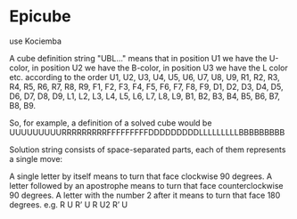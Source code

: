 # Epicube

use Kociemba

A cube definition string "UBL..." means that in position U1 we have the U-color, in position U2 we have the B-color, in position U3 we have the L color etc. according to the order U1, U2, U3, U4, U5, U6, U7, U8, U9, R1, R2, R3, R4, R5, R6, R7, R8, R9, F1, F2, F3, F4, F5, F6, F7, F8, F9, D1, D2, D3, D4, D5, D6, D7, D8, D9, L1, L2, L3, L4, L5, L6, L7, L8, L9, B1, B2, B3, B4, B5, B6, B7, B8, B9.

So, for example, a definition of a solved cube would be UUUUUUUUURRRRRRRRRFFFFFFFFFDDDDDDDDDLLLLLLLLLBBBBBBBBB

Solution string consists of space-separated parts, each of them represents a single move:

A single letter by itself means to turn that face clockwise 90 degrees.
A letter followed by an apostrophe means to turn that face counterclockwise 90 degrees.
A letter with the number 2 after it means to turn that face 180 degrees.
e.g. R U R’ U R U2 R’ U